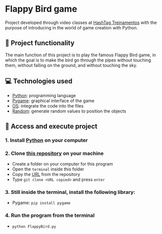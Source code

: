 # Flappy Bird game
Project developed through video classes at [HashTag Treinamentos](https://www.hashtagtreinamentos.com/) with the purpose of introducing in the world of game creation with Python. 

## 🔨 Project functionality
The main function of this project is to play the famous Flappy Bird game, in which the goal is to make the bird go through the pipes without touching them, without falling on the ground, and without touching the sky.

## 💻 Technologies used 
* [Python](https://docs.python.org/pt-br/3/tutorial/): programming language
* [Pygame](https://pypi.org/project/pygame/): graphical interface of the game
* [OS](https://docs.python.org/pt-br/3.7/library/os.html): integrate the code into the files
* [Random](https://docs.python.org/pt-br/3.7/library/random.html): generate random values to position the objects

## 📁 Access and execute project
### 1. Install [Python](https://www.python.org/downloads/) on your computer

### 2. Clone [this repository](https://github.com/ArturColen/FlappyBird) on your machine
* Create a folder on your computer for this program
* Open the `terminal` inside this folder
* Copy the [URL](https://github.com/ArturColen/FlappyBird.git) from the repository
* Type `git clone <URL copied>` and press `enter`

### 3. Still inside the terminal, install the following library:
* Pygame: `pip install pygame`

### 4. Run the program from the terminal
* `python FlappyBird.py`
